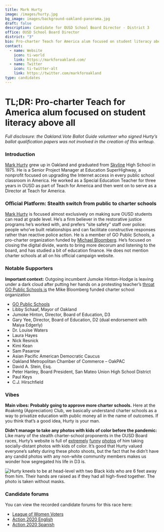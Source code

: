 ```yaml
---
title: Mark Hurty
image: /images/hurty.jpg
bg_image: images/background-oakland-panorama.jpg
draft: false
description: Candidate for OUSD School Board Director - District 3
office: OUSD School Board Director
district: "3"
bio: Pro-charter Teach for America alum focused on student literacy above all
contact:
  - name: Website
    icon: ti-world
    link: https://markforoakland.com/
  - name: Twitter
    icon: ti-twitter-alt
    link: https://twitter.com/markforoakland
type: candidates
---
```

# TL;DR: Pro-charter Teach for America alum focused on student literacy above all

*Full disclosure: the Oakland.Vote Ballot Guide volunteer who signed Hurty’s ballot qualification papers was not involved in the creation of this writeup.*

### Introduction

[Mark Hurty](https://markforoakland.com/) grew up in Oakland and graduated from [Skyline](https://markforoakland.com/who-is-mark/) High School in 1975. He is a Senior Project Manager at Education SuperHighway, a nonprofit focused on upgrading the Internet access in every public school classroom in America. He worked as a Special Education Teacher for three years in OUSD as part of Teach for America and then went on to serve as a Director at Teach for America.

### Official Platform: Stealth switch from public to charter schools

[Mark Hurty](https://markforoakland.com/) is focused almost exclusively on making sure OUSD students can read at grade level. He’s a firm believer in the restorative justice programs he’s worked with, and prefers “site safety” staff over police: people who’ve built relationships and can facilitate constructive responses rather than reactive police action. He is a member of GO Public Schools, a pro-charter organization funded by [Michael Bloomberg](https://twitter.com/DarwinBondGraha/status/1309313995308806146). He’s focused on closing the digital divide, wants to bring more decorum and listening to the board, and has studied a bit of education finance. He does not mention charter schools at all on his official campaign website.

### Notable Supporters

**Important context:** Outgoing incumbent Jumoke Hinton-Hodge is leaving under a dark cloud after putting her hands on a protesting teacher’s [throat](https://www.yahoo.com/lifestyle/school-board-member-apologizes-grabbing-teacher-throat-video-acted-fear-self-defense-183048040.html)
[GO Public Schools is](https://twitter.com/DarwinBondGraha/status/1309313995308806146) the Mike Bloomberg funded charter school organization

* [GO Public Schools](https://goadvocatesoakland.org/2020-endorsements)
* Libby Schaaf, Mayor of Oakland
* Jumoke Hinton, Director, Board of Education, D3
* Gary Yee, Director, Board of Education, D2 (dual endorsement with Maiya Edgerly)
* Dr. Louise Waters
* Laura Hayes
* Nick Resnick
* Kimi Kean
* Sam Pasarow
* Asian Pacific American Democratic Caucus
* Oakland Metropolitan Chamber of Commerce – OakPAC
* David A. Stein, Esq.
* Peter Hanley, Board President, San Mateo Union High School District
* Paul Keys
* C.J. Hirschfield

### Vibes

**Main vibes: Probably going to approve more charter schools.** Here at the #oakmtg (Appreciation) Club, we basically understand charter schools as a way to privatize education with public money all in the name of outcomes. If you think that’s a good idea, Hurty is your man.

**Didn’t manage to take any photos with kids of color before the pandemic:** Like many of the stealth charter-school proponents in the OUSD Board races, Hurty’s website is full of [extremely](https://markforoakland.com/wp-content/uploads/2020/08/Mark-Hurty-25-2-scaled-e1601343546178-768x447.jpg) [funny](https://markforoakland.com/wp-content/uploads/2020/08/D10AA8D0-D987-492C-BAA7-F48B104E7682-768x615.jpeg) [photos](https://markforoakland.com/wp-content/uploads/2020/08/7C288440-3096-4AAD-A6D5-61B7FF02EEF1-768x614.jpeg) of him taking socially-distant photos with kids of color. It’s good that Hurty valued everyone’s safety during these photo shoots, but the fact that he didn’t have any candid photos with any non-white community members makes us wonder how segregated his life in D3 is.

![Hurty kneels to be at head-level with two Black kids who are 6 feet away from him. Their hands are raised as if they had all high-fived together. The photo is taken without masks.](/images/hurty-vibes.png)

### Candidate forums

You can view the recorded candidate forums for this race here:

* [League of Women Voters](https://my.lwv.org/california/oakland/candidate-forums-info-november-2020)
* [Action 2020 English](https://www.facebook.com/watch/live/?v=676944742856563&ref=external)
* [Action 2020 Spanish](https://www.youtube.com/watch?v=G4FnN_A9ek8)